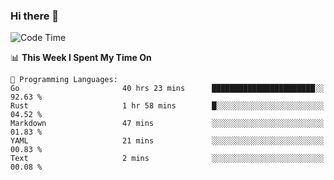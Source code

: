 ### Hi there 👋

<!--
**CrazyCollin/crazycollin** is a ✨ _special_ ✨ repository because its `README.md` (this file) appears on your GitHub profile.

Here are some ideas to get you started:

- 🔭 I’m currently working on ...
- 🌱 I’m currently learning ...
- 👯 I’m looking to collaborate on ...
- 🤔 I’m looking for help with ...
- 💬 Ask me about ...
- 📫 How to reach me: ...
- 😄 Pronouns: ...
- ⚡ Fun fact: ...
-->

<!--START_SECTION:waka-->
![Code Time](http://img.shields.io/badge/Code%20Time-962%20hrs%2019%20mins-blue)

📊 **This Week I Spent My Time On** 

```text
💬 Programming Languages: 
Go                       40 hrs 23 mins      ███████████████████████░░   92.63 % 
Rust                     1 hr 58 mins        █░░░░░░░░░░░░░░░░░░░░░░░░   04.52 % 
Markdown                 47 mins             ░░░░░░░░░░░░░░░░░░░░░░░░░   01.83 % 
YAML                     21 mins             ░░░░░░░░░░░░░░░░░░░░░░░░░   00.83 % 
Text                     2 mins              ░░░░░░░░░░░░░░░░░░░░░░░░░   00.08 % 
```


<!--END_SECTION:waka-->
